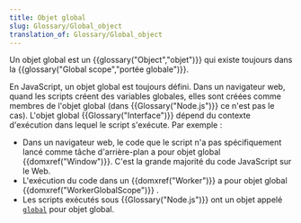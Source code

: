 ```yaml
---
title: Objet global
slug: Glossary/Global_object
translation_of: Glossary/Global_object
---
```


Un objet global est un {{glossary("Object","objet")}} qui existe toujours dans la {{glossary("Global scope","portée globale")}}.

En JavaScript, un objet global est toujours défini. Dans un navigateur web, quand les scripts créent des variables globales, elles sont créées comme membres de l'objet global (dans {{Glossary("Node.js")}} ce n'est pas le cas). L'objet global {{Glossary("Interface")}} dépend du contexte d'exécution dans lequel le script s'exécute. Par exemple :

- Dans un navigateur web, le code que le script n'a pas spécifiquement lancé comme tâche d'arrière-plan a pour objet global {{domxref("Window")}}. C'est la grande majorité du code JavaScript sur le Web.
- L'exécution du code dans un {{domxref("Worker")}} a pour objet global {{domxref("WorkerGlobalScope")}} .
- Les scripts exécutés sous {{Glossary("Node.js")}} ont un objet appelé [`global`](https://nodejs.org/api/globals.html#globals_global) pour objet global.
